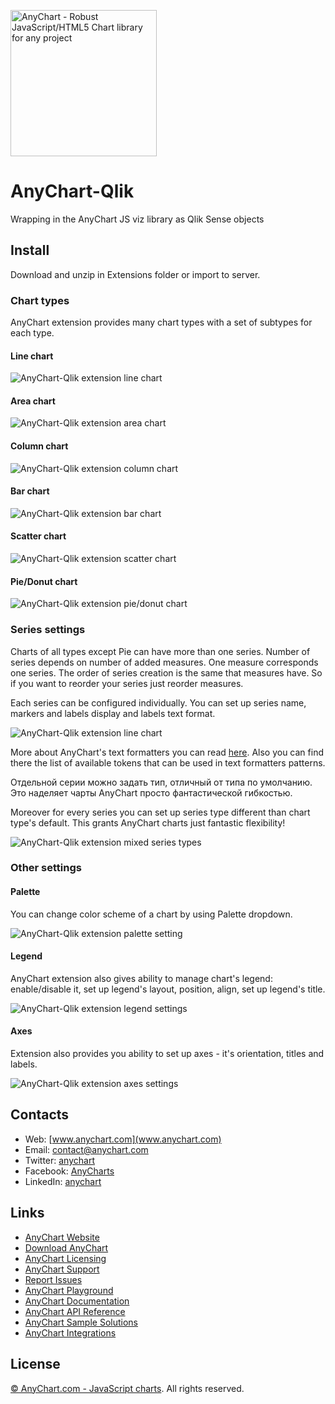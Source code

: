[<img src="https://cdn.anychart.com/images/logo-transparent-segoe.png?2" width="234px" alt="AnyChart - Robust JavaScript/HTML5 Chart library for any project">](https://anychart.com)

AnyChart-Qlik
================

Wrapping in the AnyChart JS viz library as Qlik Sense objects

## Install

Download and unzip in Extensions folder or import to server.

### Chart types

AnyChart extension provides many chart types with a set of subtypes for each type.

#### Line chart
![AnyChart-Qlik extension line chart](/img/image1.png?raw=true)

#### Area chart
![AnyChart-Qlik extension area chart](/img/image2.png?raw=true)

#### Column chart
![AnyChart-Qlik extension column chart](/img/image3.png?raw=true)

#### Bar chart
![AnyChart-Qlik extension bar chart](/img/image4.png?raw=true)

#### Scatter chart
![AnyChart-Qlik extension scatter chart](/img/types_scatter1.png?raw=true)

#### Pie/Donut chart
![AnyChart-Qlik extension pie/donut chart](/img/image6.png?raw=true)

### Series settings

Charts of all types except Pie can have more than one series. Number of series depends on number of added measures.
One measure corresponds one series. The order of series creation is the same that measures have. So if you want to reorder
your series just reorder measures.

Each series can be configured individually. You can set up series name, markers and labels display and labels text format.

![AnyChart-Qlik extension line chart](/img/2panel_measures.png?raw=true)

More about AnyChart's text formatters you can read [here](http://docs.anychart.com/7.13.0/Common_Settings/Text_Formatters).
Also you can find there the list of available tokens that can be used in text formatters patterns.

Отдельной серии можно задать тип, отличный от типа по умолчанию. Это наделяет чарты AnyChart просто фантастической гибкостью.

Moreover for every series you can set up series type different than chart type's default. This grants AnyChart charts just fantastic flexibility!

![AnyChart-Qlik extension mixed series types](/img/mixed4.png?raw=true)

### Other settings

#### Palette
You can change color scheme of a chart by using Palette dropdown.

![AnyChart-Qlik extension palette setting](/img/palettes.png?raw=true)

#### Legend
AnyChart extension also gives ability to manage chart's legend: enable/disable it, set up legend's layout, position, align, set up legend's title.

![AnyChart-Qlik extension legend settings](/img/legend1.png?raw=true)

#### Axes
Extension also provides you ability to set up axes - it's orientation, titles and labels.

![AnyChart-Qlik extension axes settings](/img/4panel_axis.png?raw=true)

## Contacts

* Web: [www.anychart.com](www.anychart.com)
* Email: [contact@anychart.com](mailto:contact@anychart.com)
* Twitter: [anychart](https://twitter.com/anychart)
* Facebook: [AnyCharts](https://www.facebook.com/AnyCharts)
* LinkedIn: [anychart](https://www.linkedin.com/company/anychart)

## Links

* [AnyChart Website](http://www.anychart.com)
* [Download AnyChart](http://www.anychart.com/download/)
* [AnyChart Licensing](http://www.anychart.com/buy/)
* [AnyChart Support](http://www.anychart.com/support/)
* [Report Issues](https://github.com/AnyChart/AnyChart-Ember/issues)
* [AnyChart Playground](http://playground.anychart.com)
* [AnyChart Documentation](http://docs.anychart.com)
* [AnyChart API Reference](http://api.anychart.com)
* [AnyChart Sample Solutions](http://www.anychart.com/solutions/)
* [AnyChart Integrations](http://www.anychart.com/integrations/)

## License

[© AnyChart.com - JavaScript charts](http://www.anychart.com). All rights reserved.

